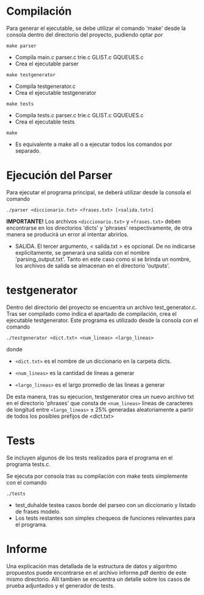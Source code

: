 # Compilación

Para generar el ejecutable, se debe utilizar el comando 'make' desde la consola dentro del directorio del proyecto, pudiendo optar por

`make parser`
+ Compila main.c parser.c trie.c GLIST.c GQUEUES.c
+ Crea el ejecutable parser
  
`make testgenerator`
+ Compila testgenerator.c
+ Crea el ejecutable testgenerator
  
`make tests`
+ Compila tests.c parser.c trie.c GLIST.c GQUEUES.c
+ Crea el ejecutable tests

`make`
+ Es equivalente a make all o a ejecutar todos los comandos por separado.

# Ejecución del Parser

Para ejecutar el programa principal, se deberá utilizar desde la consola el comando

`./parser <diccionario.txt> <frases.txt> [<salida.txt>]`
                           
**IMPORTANTE!** Los archivos `<diccionario.txt>` y `<frases.txt>` deben encontrarse en los directorios 'dicts' y 'phrases' respectivamente, de otra manera se producirá un error al intentar abrirlos.

* SALIDA. El tercer argumento, < salida.txt > es opcional. De no indicarse explicitamente, se generará una salida con el nombre 'parsing_output.txt'.
Tanto en este caso como si se brinda un nombre, los archivos de salida se almacenan en el directorio 'outputs'.

# testgenerator

Dentro del directorio del proyecto se encuentra un archivo test_generator.c. Tras ser compilado como indica el apartado de compilación, crea el ejecutable
testgenerator. Este programa es utilizado desde la consola con el comando

`./testgenerator <dict.txt> <num_lineas> <largo_lineas>`

donde 

+ `<dict.txt>` es el nombre de un diccionario en la carpeta dicts.
      
+ `<num_lineas>` es la cantidad de líneas a generar
    
+ `<largo_lineas>` es el largo promedio de las lineas a generar

De esta manera, tras su ejecucion, testgenerator crea un nuevo archivo txt en el directorio 'phrases' que consta de `<num_lineas>` lineas de caracteres de
longitud entre `<largo_lineas>` ± 25% generadas aleatoriamente a partir de todos los posibles prefijos de <dict.txt>

# Tests

Se incluyen algunos de los tests realizados para el programa en el programa tests.c.

Se ejecuta por consola tras su compilación con make tests simplemente con el comando 

`./tests`

+ test_duhalde testea casos borde del parseo con un diccionario y listado de frases modelo.
+ Los tests restantes son simples chequeos de funciones relevantes para el programa.

# Informe

Una explicación mas detallada de la estructura de datos y algoritmo propuestos puede encontrarse en el archivo informe.pdf dentro de este mismo directorio.
Allí tambien se encuentra un detalle sobre los casos de prueba adjuntados y el generador de tests.
